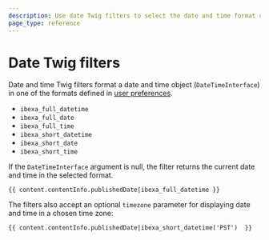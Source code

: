 ```yaml
---
description: Use date Twig filters to select the date and time format used in templates.
page_type: reference
---
```


# Date Twig filters

Date and time Twig filters format a date and time object (`DateTimeInterface`) in one of the formats defined in [user preferences](formatting_date_and_time.md#within-user-settings-menu).

- `ibexa_full_datetime`
- `ibexa_full_date`
- `ibexa_full_time`
- `ibexa_short_datetime`
- `ibexa_short_date`
- `ibexa_short_time`

If the `DateTimeInterface` argument is null, the filter returns the current date and time in the selected format.

``` html+twig
{{ content.contentInfo.publishedDate|ibexa_full_datetime }}
```

The filters also accept an optional `timezone` parameter for displaying date and time in a chosen time zone:

``` html+twig
{{ content.contentInfo.publishedDate|ibexa_short_datetime('PST')  }}
```

